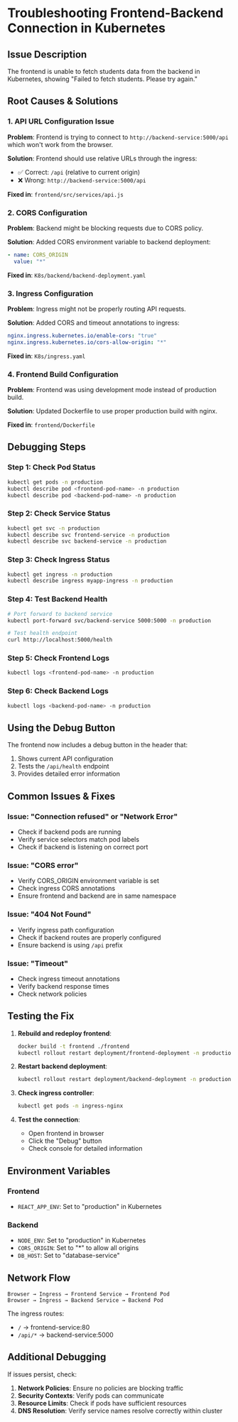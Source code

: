 # Troubleshooting Frontend-Backend Connection in Kubernetes

## Issue Description
The frontend is unable to fetch students data from the backend in Kubernetes, showing "Failed to fetch students. Please try again."

## Root Causes & Solutions

### 1. API URL Configuration Issue
**Problem**: Frontend is trying to connect to `http://backend-service:5000/api` which won't work from the browser.

**Solution**: Frontend should use relative URLs through the ingress:
- ✅ Correct: `/api` (relative to current origin)
- ❌ Wrong: `http://backend-service:5000/api`

**Fixed in**: `frontend/src/services/api.js`

### 2. CORS Configuration
**Problem**: Backend might be blocking requests due to CORS policy.

**Solution**: Added CORS environment variable to backend deployment:
```yaml
- name: CORS_ORIGIN
  value: "*"
```

**Fixed in**: `K8s/backend/backend-deployment.yaml`

### 3. Ingress Configuration
**Problem**: Ingress might not be properly routing API requests.

**Solution**: Added CORS and timeout annotations to ingress:
```yaml
nginx.ingress.kubernetes.io/enable-cors: "true"
nginx.ingress.kubernetes.io/cors-allow-origin: "*"
```

**Fixed in**: `K8s/ingress.yaml`

### 4. Frontend Build Configuration
**Problem**: Frontend was using development mode instead of production build.

**Solution**: Updated Dockerfile to use proper production build with nginx.

**Fixed in**: `frontend/Dockerfile`

## Debugging Steps

### Step 1: Check Pod Status
```bash
kubectl get pods -n production
kubectl describe pod <frontend-pod-name> -n production
kubectl describe pod <backend-pod-name> -n production
```

### Step 2: Check Service Status
```bash
kubectl get svc -n production
kubectl describe svc frontend-service -n production
kubectl describe svc backend-service -n production
```

### Step 3: Check Ingress Status
```bash
kubectl get ingress -n production
kubectl describe ingress myapp-ingress -n production
```

### Step 4: Test Backend Health
```bash
# Port forward to backend service
kubectl port-forward svc/backend-service 5000:5000 -n production

# Test health endpoint
curl http://localhost:5000/health
```

### Step 5: Check Frontend Logs
```bash
kubectl logs <frontend-pod-name> -n production
```

### Step 6: Check Backend Logs
```bash
kubectl logs <backend-pod-name> -n production
```

## Using the Debug Button

The frontend now includes a debug button in the header that:
1. Shows current API configuration
2. Tests the `/api/health` endpoint
3. Provides detailed error information

## Common Issues & Fixes

### Issue: "Connection refused" or "Network Error"
- Check if backend pods are running
- Verify service selectors match pod labels
- Check if backend is listening on correct port

### Issue: "CORS error"
- Verify CORS_ORIGIN environment variable is set
- Check ingress CORS annotations
- Ensure frontend and backend are in same namespace

### Issue: "404 Not Found"
- Verify ingress path configuration
- Check if backend routes are properly configured
- Ensure backend is using `/api` prefix

### Issue: "Timeout"
- Check ingress timeout annotations
- Verify backend response times
- Check network policies

## Testing the Fix

1. **Rebuild and redeploy frontend**:
   ```bash
   docker build -t frontend ./frontend
   kubectl rollout restart deployment/frontend-deployment -n production
   ```

2. **Restart backend deployment**:
   ```bash
   kubectl rollout restart deployment/backend-deployment -n production
   ```

3. **Check ingress controller**:
   ```bash
   kubectl get pods -n ingress-nginx
   ```

4. **Test the connection**:
   - Open frontend in browser
   - Click the "Debug" button
   - Check console for detailed information

## Environment Variables

### Frontend
- `REACT_APP_ENV`: Set to "production" in Kubernetes

### Backend
- `NODE_ENV`: Set to "production" in Kubernetes
- `CORS_ORIGIN`: Set to "*" to allow all origins
- `DB_HOST`: Set to "database-service"

## Network Flow

```
Browser → Ingress → Frontend Service → Frontend Pod
Browser → Ingress → Backend Service → Backend Pod
```

The ingress routes:
- `/` → frontend-service:80
- `/api/*` → backend-service:5000

## Additional Debugging

If issues persist, check:
1. **Network Policies**: Ensure no policies are blocking traffic
2. **Security Contexts**: Verify pods can communicate
3. **Resource Limits**: Check if pods have sufficient resources
4. **DNS Resolution**: Verify service names resolve correctly within cluster
